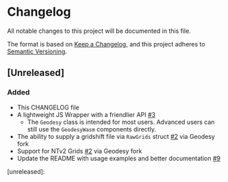 # Changelog

All notable changes to this project will be documented in this file.

The format is based on [Keep a Changelog](https://keepachangelog.com/en/1.0.0/),
and this project adheres to [Semantic Versioning](https://semver.org/spec/v2.0.0.html).

<!--
### Added - for new features.
### Changed - for changes in existing functionality.
### Deprecated - for soon-to-be removed features.
### Removed - for now removed features.
### Fixed - for any bug fixes.
### Security - in case of vulnerabilities.
-->

## [Unreleased]

### Added

- This CHANGELOG file
- A lightweight JS Wrapper with a friendlier API [#3](https://github.com/Rennzie/geodesy-wasm/issues/3)
  - The `Geodesy` class is intended for most users. Advanced users can still use the `GeodesyWasm` components directly.
- The ability to supply a gridshift file via `RawGrids` struct [#2](https://github.com/Rennzie/geodesy-wasm/issues/2) via Geodesy fork
- Support for NTv2 Grids [#2](https://github.com/Rennzie/geodesy-wasm/issues/2) via Geodesy fork
- Update the README with usage examples and better documentation [#9](https://github.com/Rennzie/geodesy-wasm/issues/9)

[unreleased]:
